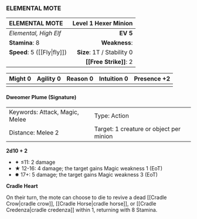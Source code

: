 ### ELEMENTAL MOTE

| ELEMENTAL MOTE              |   **Level 1 Hexer Minion** |
| :-------------------------- | -------------------------: |
| *Elemental, High Elf*       |                   **EV 5** |
| **Stamina**: 8              |              **Weakness**: |
| **Speed**: 5 ([[Fly\|fly]]) | **Size**: 1T / Stability 0 |
|                             |     **[[Free Strike]]**: 2 |

| **Might** 0 | **Agility** 0 | **Reason** 0 | **Intuition** 0 | **Presence** +2 |
| ----------- | ------------- | ------------ | --------------- | --------------- |
|             |               |              |                 |                 |

#### Dweomer Plume (Signature)

|                                |                                         |
| :----------------------------- | :-------------------------------------- |
| Keywords: Attack, Magic, Melee | Type: Action                            |
| Distance: Melee 2              | Target: 1 creature or object per minion |

**2d10 + 2**

- ✦ ≤11: 2 damage
- ★ 12-16: 4 damage; the target gains Magic weakness 1 (EoT)
- ✸ 17+: 5 damage; the target gains Magic weakness 3 (EoT)

**Cradle Heart**

On their turn, the mote can choose to die to revive a dead [[Cradle Crow|cradle crow]], [[Cradle Horse|cradle horse]], or [[Cradle Credenza|cradle credenza]] within 1, returning with 8 Stamina.
